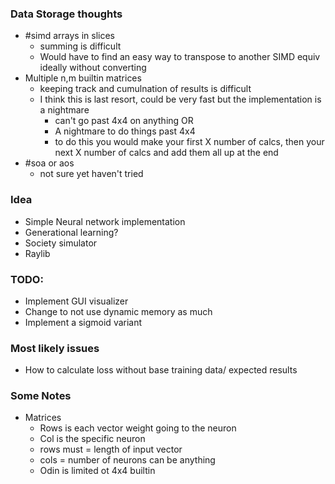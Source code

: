 ### Data Storage thoughts
- #simd arrays in slices 
    - summing is difficult
    - Would have to find an easy way to transpose to another SIMD equiv ideally without converting
- Multiple n,m builtin matrices 
    - keeping track and cumulnation of results is difficult
    - I think this is last resort, could be very fast but the implementation is a nightmare
        - can't go past 4x4 on anything OR
        - A nightmare to do things past 4x4
        - to do this you would make your first X number of calcs, then your next X number of calcs and add them all up at the end
- #soa or aos
    - not sure yet haven't tried

### Idea
- Simple Neural network implementation
- Generational learning?
- Society simulator
- Raylib

### TODO:
- Implement GUI visualizer
- Change to not use dynamic memory as much
- Implement a sigmoid variant


### Most likely issues
- How to calculate loss without base training data/ expected results


### Some Notes

- Matrices
    - Rows is each vector weight going to the neuron
    - Col is the specific neuron
    - rows must = length of input vector 
    - cols = number of neurons can be anything 
    - Odin is limited ot 4x4 builtin 

